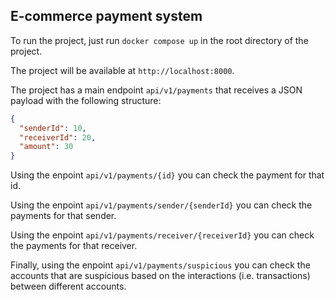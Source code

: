 ## E-commerce payment system
To run the project, just run `docker compose up` in the root directory of the project.

The project will be available at `http://localhost:8000`.

The project has a main endpoint `api/v1/payments` that receives a JSON payload with the following structure:
```json
{
  "senderId": 10,
  "receiverId": 20,
  "amount": 30
}
```
Using the enpoint `api/v1/payments/{id}` you can check the payment for that id.

Using the enpoint `api/v1/payments/sender/{senderId}` you can check the payments for that sender.

Using the enpoint `api/v1/payments/receiver/{receiverId}` you can check the payments for that receiver.

Finally, using the enpoint `api/v1/payments/suspicious` you can check the accounts that are suspicious based on the interactions (i.e. transactions) between different accounts.